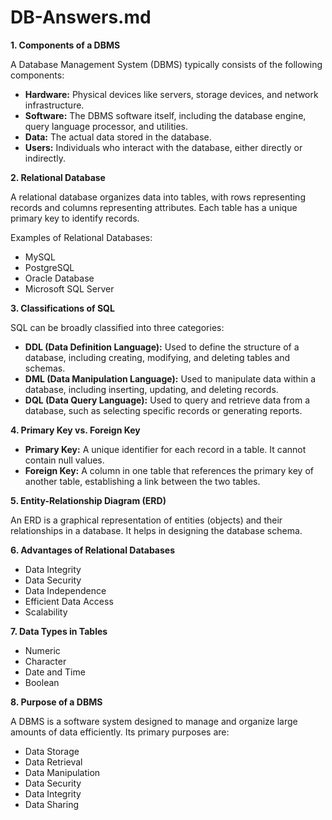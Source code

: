 # DB-Answers.md

**1. Components of a DBMS**

A Database Management System (DBMS) typically consists of the following components:

* **Hardware:** Physical devices like servers, storage devices, and network infrastructure.
* **Software:** The DBMS software itself, including the database engine, query language processor, and utilities.
* **Data:** The actual data stored in the database.
* **Users:** Individuals who interact with the database, either directly or indirectly.

**2. Relational Database**

A relational database organizes data into tables, with rows representing records and columns representing attributes. Each table has a unique primary key to identify records.

Examples of Relational Databases:

* MySQL
* PostgreSQL
* Oracle Database
* Microsoft SQL Server

**3. Classifications of SQL**

SQL can be broadly classified into three categories:

* **DDL (Data Definition Language):** Used to define the structure of a database, including creating, modifying, and deleting tables and schemas.
* **DML (Data Manipulation Language):** Used to manipulate data within a database, including inserting, updating, and deleting records.
* **DQL (Data Query Language):** Used to query and retrieve data from a database, such as selecting specific records or generating reports.

**4. Primary Key vs. Foreign Key**

* **Primary Key:** A unique identifier for each record in a table. It cannot contain null values.
* **Foreign Key:** A column in one table that references the primary key of another table, establishing a link between the two tables.

**5. Entity-Relationship Diagram (ERD)**

An ERD is a graphical representation of entities (objects) and their relationships in a database. It helps in designing the database schema.

**6. Advantages of Relational Databases**

* Data Integrity
* Data Security
* Data Independence
* Efficient Data Access
* Scalability

**7. Data Types in Tables**

* Numeric
* Character
* Date and Time
* Boolean

**8. Purpose of a DBMS**

A DBMS is a software system designed to manage and organize large amounts of data efficiently. Its primary purposes are:

* Data Storage
* Data Retrieval
* Data Manipulation
* Data Security
* Data Integrity
* Data Sharing
